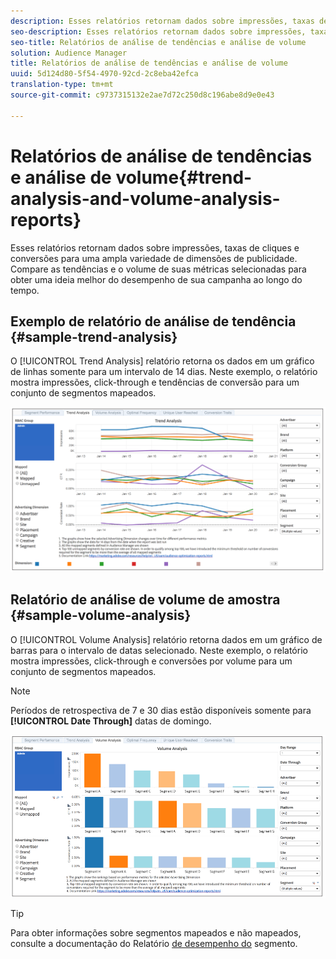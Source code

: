 ```yaml
---
description: Esses relatórios retornam dados sobre impressões, taxas de cliques e conversões para uma ampla variedade de dimensões de publicidade. Compare as tendências e o volume de suas métricas selecionadas para obter uma ideia melhor do desempenho de sua campanha ao longo do tempo.
seo-description: Esses relatórios retornam dados sobre impressões, taxas de cliques e conversões para uma ampla variedade de dimensões de publicidade. Compare as tendências e o volume de suas métricas selecionadas para obter uma ideia melhor do desempenho de sua campanha ao longo do tempo.
seo-title: Relatórios de análise de tendências e análise de volume
solution: Audience Manager
title: Relatórios de análise de tendências e análise de volume
uuid: 5d124d80-5f54-4970-92cd-2c8eba42efca
translation-type: tm+mt
source-git-commit: c9737315132e2ae7d72c250d8c196abe8d9e0e43

---
```



# Relatórios de análise de tendências e análise de volume{#trend-analysis-and-volume-analysis-reports}

Esses relatórios retornam dados sobre impressões, taxas de cliques e conversões para uma ampla variedade de dimensões de publicidade. Compare as tendências e o volume de suas métricas selecionadas para obter uma ideia melhor do desempenho de sua campanha ao longo do tempo.

## Exemplo de relatório de análise de tendência {#sample-trend-analysis}

O [!UICONTROL Trend Analysis] relatório retorna os dados em um gráfico de linhas somente para um intervalo de 14 dias. Neste exemplo, o relatório mostra impressões, click-through e tendências de conversão para um conjunto de segmentos mapeados.

![](assets/trend-analysis.png)

## Relatório de análise de volume de amostra {#sample-volume-analysis}

O [!UICONTROL Volume Analysis] relatório retorna dados em um gráfico de barras para o intervalo de datas selecionado. Neste exemplo, o relatório mostra impressões, click-through e conversões por volume para um conjunto de segmentos mapeados.

>[!NOTE]
>
>Períodos de retrospectiva de 7 e 30 dias estão disponíveis somente para **[!UICONTROL Date Through]** datas de domingo.

![](assets/volume-analysis.png)

>[!TIP]
>
>Para obter informações sobre segmentos mapeados e não mapeados, consulte a documentação do Relatório [de desempenho do](../../../reporting/audience-optimization-reports/aor-advertisers/segment-performance.md) segmento.

